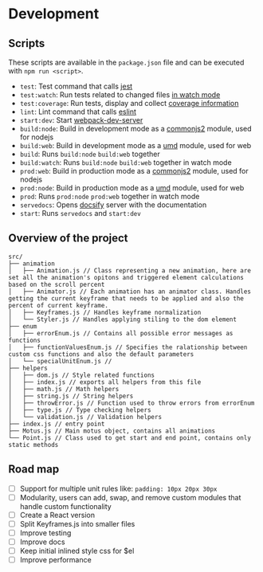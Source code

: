 # Development

## Scripts

These scripts are available in the `package.json` file and can be executed with `npm run <script>`.

- `test`: Test command that calls [jest](https://jestjs.io)
- `test:watch`: Run tests related to changed files [in watch mode](https://jestjs.io/docs/en/cli#watch)
- `test:coverage`: Run tests, display and collect [coverage information](https://jestjs.io/docs/en/cli#coverage)
- `lint`: Lint command that calls [eslint](https://eslint.org/)
- `start:dev`: Start [webpack-dev-server](https://webpack.js.org/configuration/dev-server/)
- `build:node`: Build in development mode as a [commonjs2](https://webpack.js.org/configuration/output/#module-definition-systems) module, used for nodejs
- `build:web`: Build in development mode as a [umd](https://webpack.js.org/configuration/output/#module-definition-systems) module, used for web
- `build`: Runs `build:node` `build:web` together
- `build:watch`: Runs `build:node` `build:web` together in watch mode
- `prod:web`: Build in production mode as a [commonjs2](https://webpack.js.org/configuration/output/#module-definition-systems) module, used for nodejs
- `prod:node`: Build in production mode as a [umd](https://webpack.js.org/configuration/output/#module-definition-systems) module, used for web
- `prod`: Runs `prod:node` `prod:web` together in watch mode
- `servedocs`: Opens [docsify](https://docsify.js.org) server with the documentation
- `start`: Runs `servedocs` and `start:dev`

## Overview of the project

```
src/
├── animation
│   ├── Animation.js // Class representing a new animation, here are set all the animation's opitons and triggered element calculations based on the scroll percent
│   ├── Animator.js // Each animation has an animator class. Handles getting the current keyframe that needs to be applied and also the percent of current keyframe.
│   ├── Keyframes.js // Handles keyframe normalization
│   └── Styler.js // Handles applying stiling to the dom element
├── enum
│   ├── errorEnum.js // Contains all possible error messages as functions
│   ├── functionValuesEnum.js // Specifies the ralationship between custom css functions and also the default parameters
│   └── specialUnitEnum.js // 
├── helpers
│   ├── dom.js // Style related functions
│   ├── index.js // exports all helpers from this file
│   ├── math.js // Math helpers
│   ├── string.js // String helpers
│   ├── throwError.js // Function used to throw errors from errorEnum 
│   ├── type.js // Type checking helpers
│   └── validation.js // Validation helpers
├── index.js // entry point
├── Motus.js // Main motus object, contains all animations
└── Point.js // Class used to get start and end point, contains only static methods
```


## Road map

- [ ] Support for multiple unit rules like: `padding: 10px 20px 30px`
- [ ] Modularity, users can add, swap, and remove custom modules that handle custom functionality
- [ ] Create a React version
- [ ] Split Keyframes.js into smaller files
- [ ] Improve testing
- [ ] Improve docs
- [ ] Keep initial inlined style css for $el
- [ ] Improve performance
